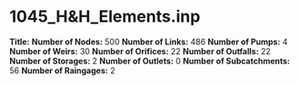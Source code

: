 # 1045_H&H_Elements.inp
**Title:** 
**Number of Nodes:** 500
**Number of Links:** 486
**Number of Pumps:** 4
**Number of Weirs:** 30
**Number of Orifices:** 22
**Number of Outfalls:** 22
**Number of Storages:** 2
**Number of Outlets:** 0
**Number of Subcatchments:** 56
**Number of Raingages:** 2
